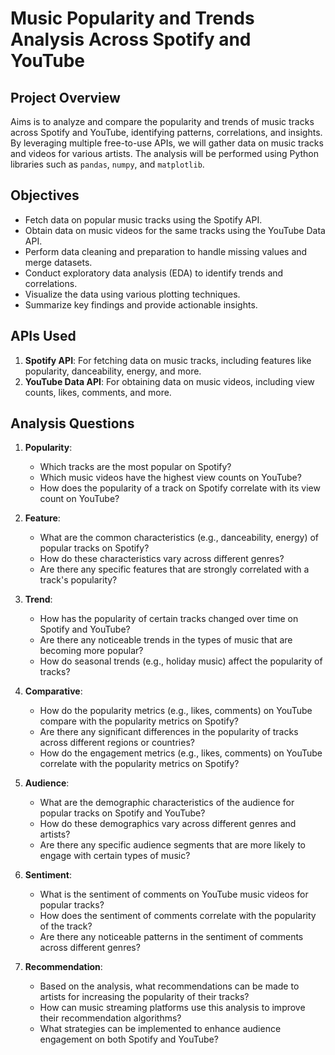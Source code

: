 # Music Popularity and Trends Analysis Across Spotify and YouTube

## Project Overview

Aims is to analyze and compare the popularity and trends of music tracks across Spotify and YouTube, identifying patterns, correlations, and insights. By leveraging multiple free-to-use APIs, we will gather data on music tracks and videos for various artists. The analysis will be performed using Python libraries such as `pandas`, `numpy`, and `matplotlib`.

## Objectives

- Fetch data on popular music tracks using the Spotify API.
- Obtain data on music videos for the same tracks using the YouTube Data API.
- Perform data cleaning and preparation to handle missing values and merge datasets.
- Conduct exploratory data analysis (EDA) to identify trends and correlations.
- Visualize the data using various plotting techniques.
- Summarize key findings and provide actionable insights.

## APIs Used

1. **Spotify API**: For fetching data on music tracks, including features like popularity, danceability, energy, and more.
2. **YouTube Data API**: For obtaining data on music videos, including view counts, likes, comments, and more.

## Analysis Questions

1. **Popularity**:
   - Which tracks are the most popular on Spotify?
   - Which music videos have the highest view counts on YouTube?
   - How does the popularity of a track on Spotify correlate with its view count on YouTube?

2. **Feature**:
   - What are the common characteristics (e.g., danceability, energy) of popular tracks on Spotify?
   - How do these characteristics vary across different genres?
   - Are there any specific features that are strongly correlated with a track's popularity?

3. **Trend**:
   - How has the popularity of certain tracks changed over time on Spotify and YouTube?
   - Are there any noticeable trends in the types of music that are becoming more popular?
   - How do seasonal trends (e.g., holiday music) affect the popularity of tracks?

4. **Comparative**:
   - How do the popularity metrics (e.g., likes, comments) on YouTube compare with the popularity metrics on Spotify?
   - Are there any significant differences in the popularity of tracks across different regions or countries?
   - How do the engagement metrics (e.g., likes, comments) on YouTube correlate with the popularity metrics on Spotify?

5. **Audience**:
   - What are the demographic characteristics of the audience for popular tracks on Spotify and YouTube?
   - How do these demographics vary across different genres and artists?
   - Are there any specific audience segments that are more likely to engage with certain types of music?

6. **Sentiment**:
   - What is the sentiment of comments on YouTube music videos for popular tracks?
   - How does the sentiment of comments correlate with the popularity of the track?
   - Are there any noticeable patterns in the sentiment of comments across different genres?

7. **Recommendation**:
   - Based on the analysis, what recommendations can be made to artists for increasing the popularity of their tracks?
   - How can music streaming platforms use this analysis to improve their recommendation algorithms?
   - What strategies can be implemented to enhance audience engagement on both Spotify and YouTube?
  
